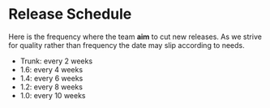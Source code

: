 <!--
   Licensed to the Apache Software Foundation (ASF) under one or more
   contributor license agreements.  See the NOTICE file distributed with
   this work for additional information regarding copyright ownership.
   The ASF licenses this file to You under the Apache License, Version 2.0
   (the "License"); you may not use this file except in compliance with
   the License.  You may obtain a copy of the License at

       http://www.apache.org/licenses/LICENSE-2.0

   Unless required by applicable law or agreed to in writing, software
   distributed under the License is distributed on an "AS IS" BASIS,
   WITHOUT WARRANTIES OR CONDITIONS OF ANY KIND, either express or implied.
   See the License for the specific language governing permissions and
   limitations under the License.
  -->

# Release Schedule

Here is the frequency where the team **aim** to cut new releases. As we
strive for quality rather than frequency the date may slip according
to needs.

- Trunk: every 2 weeks
- 1.6: every 4 weeks
- 1.4: every 6 weeks
- 1.2: every 8 weeks
- 1.0: every 10 weeks



